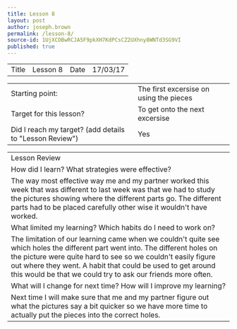 ```yaml
---
title: Lesson 8
layout: post
author: joseph.brown
permalink: /lesson-8/
source-id: 1UjXCOBwRCJA5F9pkXH7KdPCsCZ2UXhny8WNTd3SG9VI
published: true
---
```

<table>
  <tr>
    <td>Title</td>
    <td>Lesson 8</td>
    <td>Date</td>
    <td>17/03/17</td>
  </tr>
</table>


<table>
  <tr>
    <td>Starting point:</td>
    <td>The first excersise on using the pieces</td>
  </tr>
  <tr>
    <td>Target for this lesson?</td>
    <td>To get onto the next excersise</td>
  </tr>
  <tr>
    <td>Did I reach my target? 
(add details to "Lesson Review")</td>
    <td> Yes</td>
  </tr>
</table>


<table>
  <tr>
    <td>Lesson Review</td>
  </tr>
  <tr>
    <td>How did I learn? What strategies were effective? </td>
  </tr>
  <tr>
    <td>The way most effective way me and my partner worked this week that was different to last week was that we had to study the pictures showing where the different parts go. The different parts had to be placed carefully other wise it wouldn't have worked.</td>
  </tr>
  <tr>
    <td>What limited my learning? Which habits do I need to work on? </td>
  </tr>
  <tr>
    <td>The limitation of our learning came when we couldn't quite see which holes the different part went into. The different holes on the picture were quite hard to see so we couldn't easily figure out where they went. A habit that could be used to get around this would be that we could try to ask our friends more often.</td>
  </tr>
  <tr>
    <td>What will I change for next time? How will I improve my learning?</td>
  </tr>
  <tr>
    <td>Next time I will make sure that me and my partner figure out what the pictures say a bit quicker so we have more time to actually put the pieces into the correct holes.</td>
  </tr>
</table>


